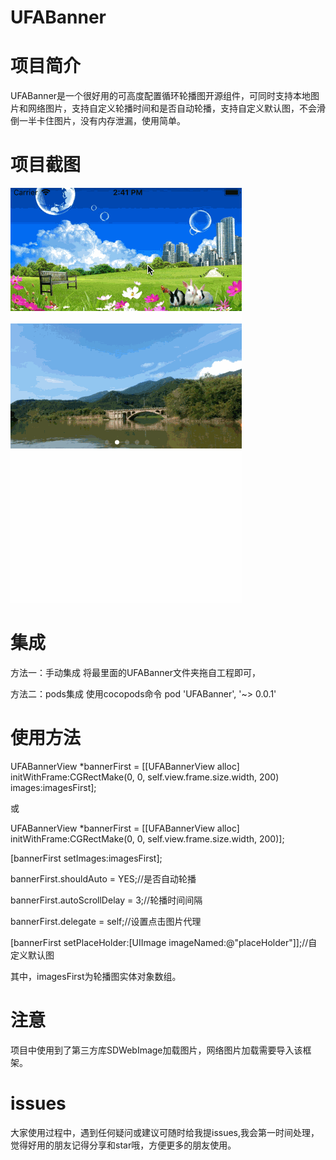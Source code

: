# UFABanner

# 项目简介
UFABanner是一个很好用的可高度配置循环轮播图开源组件，可同时支持本地图片和网络图片，支持自定义轮播时间和是否自动轮播，支持自定义默认图，不会滑倒一半卡住图片，没有内存泄漏，使用简单。

# 项目截图

![image](https://github.com/211Yang/UFABanner/blob/master/UFABanner/screenshots.gif )

# 集成
方法一：手动集成
将最里面的UFABanner文件夹拖自工程即可，

方法二：pods集成
使用cocopods命令  pod 'UFABanner', '~> 0.0.1'


# 使用方法

UFABannerView *bannerFirst = [[UFABannerView alloc] initWithFrame:CGRectMake(0, 0, self.view.frame.size.width, 200) images:imagesFirst];

或

UFABannerView *bannerFirst = [[UFABannerView alloc] initWithFrame:CGRectMake(0, 0, self.view.frame.size.width, 200)];

[bannerFirst setImages:imagesFirst];


bannerFirst.shouldAuto = YES;//是否自动轮播

bannerFirst.autoScrollDelay = 3;//轮播时间间隔

bannerFirst.delegate = self;//设置点击图片代理

[bannerFirst setPlaceHolder:[UIImage imageNamed:@"placeHolder"]];//自定义默认图


其中，imagesFirst为轮播图实体对象数组。


# 注意

项目中使用到了第三方库SDWebImage加载图片，网络图片加载需要导入该框架。

# issues

大家使用过程中，遇到任何疑问或建议可随时给我提issues,我会第一时间处理，觉得好用的朋友记得分享和star哦，方便更多的朋友使用。


